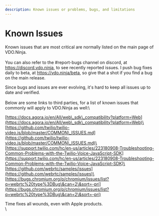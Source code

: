 ```yaml
---
description: Known issues or problems, bugs, and limitations
---
```


# Known Issues

Known issues that are most critical are normally listed on the main page of VDO.Ninja.\
\
You can also refer to the #report-bugs channel on discord, at https://discord.vdo.ninja, to see recently reported issues. I push bug fixes daily to beta, at https://vdo.ninja/beta, so give that a shot if you find a bug on the main release.

Since bugs and issues are ever evolving, it's hard to keep all issues up to date and verified.\
\
Below are some links to third parties, for a list of known issues that commonly will apply to VDO.Ninja as well:\


[https://docs.agora.io/en/All/web\_sdk\_compatibility?platform=Web](https://docs.agora.io/en/All/web\_sdk\_compatibility?platform=Web)\
\
[https://github.com/twilio/twilio-video.js/blob/master/COMMON\_ISSUES.md](https://github.com/twilio/twilio-video.js/blob/master/COMMON\_ISSUES.md)\
\
[https://support.twilio.com/hc/en-us/articles/223180908-Troubleshooting-Common-Problems-with-the-Twilio-Voice-JavaScript-SDK](https://support.twilio.com/hc/en-us/articles/223180908-Troubleshooting-Common-Problems-with-the-Twilio-Voice-JavaScript-SDK)\
\
[https://github.com/webrtc/samples/issues](https://github.com/webrtc/samples/issues)\
\
[https://bugs.chromium.org/p/chromium/issues/list?q=webrtc%20type%3DBug\&can=2\&sort=-pri](https://bugs.chromium.org/p/chromium/issues/list?q=webrtc%20type%3DBug\&can=2\&sort=-pri)

Time fixes all wounds, even with Apple products.\
\
